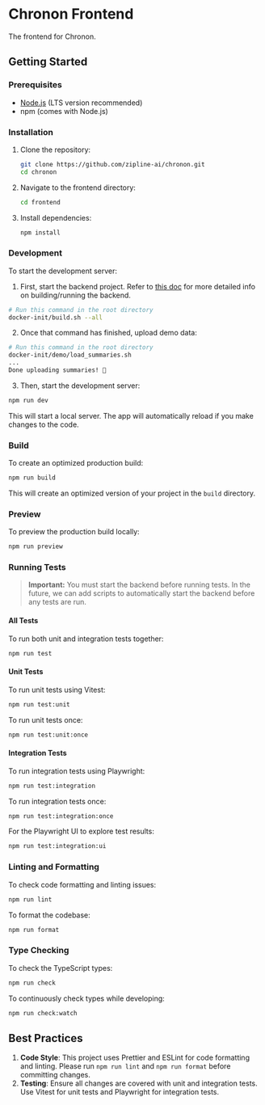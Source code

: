 # Chronon Frontend

The frontend for Chronon.

## Getting Started

### Prerequisites

- [Node.js](https://nodejs.org/en/) (LTS version recommended)
- npm (comes with Node.js)

### Installation

1. Clone the repository:

   ```bash
   git clone https://github.com/zipline-ai/chronon.git
   cd chronon
   ```

2. Navigate to the frontend directory:

   ```bash
   cd frontend
   ```

3. Install dependencies:
   ```bash
   npm install
   ```

### Development

To start the development server:

1. First, start the backend project. Refer to [this doc](../docker-init/README.md) for more detailed info on
   building/running the backend.

```bash
# Run this command in the root directory
docker-init/build.sh --all
```

2. Once that command has finished, upload demo data:

```bash
# Run this command in the root directory
docker-init/demo/load_summaries.sh
...
Done uploading summaries! 🥳
```

3. Then, start the development server:

```bash
npm run dev
```

This will start a local server. The app will automatically reload if you make changes to the code.

### Build

To create an optimized production build:

```bash
npm run build
```

This will create an optimized version of your project in the `build` directory.

### Preview

To preview the production build locally:

```bash
npm run preview
```

### Running Tests

> **Important:** You must start the backend before running tests. In the future, we can add scripts to automatically start the backend before any tests are run.

#### All Tests

To run both unit and integration tests together:

```bash
npm run test
```

#### Unit Tests

To run unit tests using Vitest:

```bash
npm run test:unit
```

To run unit tests once:

```bash
npm run test:unit:once
```

#### Integration Tests

To run integration tests using Playwright:

```bash
npm run test:integration
```

To run integration tests once:

```bash
npm run test:integration:once
```

For the Playwright UI to explore test results:

```bash
npm run test:integration:ui
```

### Linting and Formatting

To check code formatting and linting issues:

```bash
npm run lint
```

To format the codebase:

```bash
npm run format
```

### Type Checking

To check the TypeScript types:

```bash
npm run check
```

To continuously check types while developing:

```bash
npm run check:watch
```

## Best Practices

1. **Code Style**: This project uses Prettier and ESLint for code formatting and linting. Please run `npm run lint` and `npm run format` before committing changes.
2. **Testing**: Ensure all changes are covered with unit and integration tests. Use Vitest for unit tests and Playwright for integration tests.
